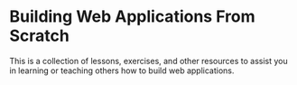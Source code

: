 # Building Web Applications From Scratch
This is a collection of lessons, exercises, and other resources to assist you in learning or teaching others how to build web applications.
